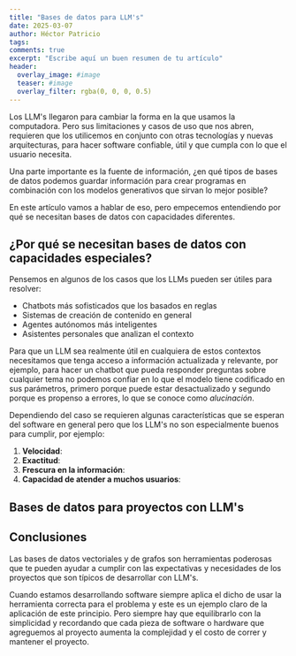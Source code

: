 ```yaml
---
title: "Bases de datos para LLM's"
date: 2025-03-07
author: Héctor Patricio
tags:
comments: true
excerpt: "Escribe aquí un buen resumen de tu artículo"
header:
  overlay_image: #image
  teaser: #image
  overlay_filter: rgba(0, 0, 0, 0.5)
---
```


Los LLM's llegaron para cambiar la forma en la que usamos la computadora.
Pero sus limitaciones y casos de uso que nos abren, requieren que los
utilicemos en conjunto con otras tecnologías y nuevas arquitecturas, para
hacer software confiable, útil y que cumpla con lo que el usuario necesita.

Una parte importante es la fuente de información, ¿en qué tipos de bases de
datos podemos guardar información para crear programas en combinación con
los modelos generativos que sirvan lo mejor posible?

En este artículo vamos a hablar de eso, pero empecemos entendiendo por qué
se necesitan bases de datos con capacidades diferentes.

## ¿Por qué se necesitan bases de datos con capacidades especiales?

Pensemos en algunos de los casos que los LLMs pueden ser útiles para resolver:

- Chatbots más sofisticados que los basados en reglas
- Sistemas de creación de contenido en general
- Agentes autónomos más inteligentes
- Asistentes personales que analizan el contexto

Para que un LLM sea realmente útil en cualquiera de estos contextos
necesitamos que tenga acceso a información actualizada y relevante, por ejemplo,
para hacer un chatbot que pueda responder preguntas sobre cualquier tema
no podemos confiar en lo que el modelo tiene codificado en sus parámetros, primero
porque puede estar desactualizado y segundo porque es propenso a errores,
lo que se conoce como _alucinación_.

Dependiendo del caso se requieren algunas características que se esperan del software
en general pero que los LLM's no son especialmente buenos para cumplir, por ejemplo:

1. **Velocidad**:
2. **Exactitud**:
3. **Frescura en la información**:
4. **Capacidad de atender a muchos usuarios**:

## Bases de datos para proyectos con LLM's

## Conclusiones

Las bases de datos vectoriales y de grafos son herramientas poderosas que
te pueden ayudar a cumplir con las expectativas y necesidades de los proyectos
que son típicos de desarrollar con LLM's.

Cuando estamos desarrollando software siempre aplica el dicho de usar la herramienta
correcta para el problema y este es un ejemplo claro de la aplicación de este principio.
Pero siempre hay que equilibrarlo con la simplicidad y recordando que cada pieza de
software o hardware que agreguemos al proyecto aumenta la complejidad y el costo
de correr y mantener el proyecto.